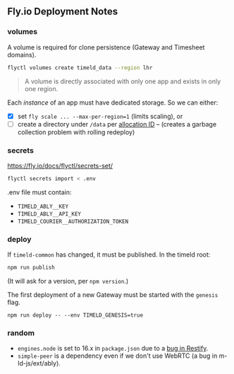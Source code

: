 ## Fly.io Deployment Notes

### volumes

A volume is required for clone persistence (Gateway and Timesheet domains).

```bash
flyctl volumes create timeld_data --region lhr
```

> A volume is directly associated with only one app and exists in only one region.

Each _instance_ of an app must have dedicated storage. So we can either:
- [x] set `fly scale ... --max-per-region=1` (limits scaling), or
- [ ] create a directory under `/data` per [allocation ID](https://fly.io/docs/reference/runtime-environment/#fly_alloc_id) – (creates a garbage collection problem with rolling redeploy)

### secrets

https://fly.io/docs/flyctl/secrets-set/

```bash
flyctl secrets import < .env
```

.env file must contain:
- `TIMELD_ABLY__KEY`
- `TIMELD_ABLY__API_KEY`
- `TIMELD_COURIER__AUTHORIZATION_TOKEN`


### deploy

If `timeld-common` has changed, it must be published. In the timeld root:

```bash
npm run publish
```
(It will ask for a version, per `npm version`.)

The first deployment of a new Gateway must be started with the `genesis` flag.

```
npm run deploy -- --env TIMELD_GENESIS=true
```

### random

- `engines.node` is set to 16.x in `package.json` due to a [bug in Restify](https://github.com/restify/node-restify/issues/1888).
- `simple-peer` is a dependency even if we don't use WebRTC (a bug in m-ld-js/ext/ably).